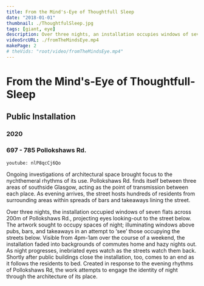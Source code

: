 ```yaml
---
title: From the Mind's-Eye of Thoughtfull Sleep
date: "2018-01-01"
thumbnail: ./ThoughtfulSleep.jpg
tags: [giant, eye]
description: Over three nights, an installation occupies windows of seven flats across 200m of a busy nightspot, projecting eyes looking-out to the street below.
videoSrcURL: ./fromTheMindsEye.mp4
makePage: 2
# theVids: "root/video/fromTheMindsEye.mp4"
---
```


# From the Mind's-Eye of Thoughtfull-Sleep

## Public Installation

### 2020

### 697 - 785 Pollokshaws Rd.

`youtube: nlP8qcCj6Qo`

Ongoing investigations of architectural space brought focus to the nychthemeral rhythms of its use. Pollokshaws Rd. finds itself between three areas of southside Glasgow, acting as the point of transmission between each place. As evening arrives, the street hosts hundreds of residents from surrounding areas within spreads of bars and takeaways lining the street.

Over three nights, the installation occupied windows of seven flats across 200m of Pollokshaws Rd., projecting eyes looking-out to the street below. The artwork sought to occupy spaces of night; illuminating windows above pubs, bars, and takeaways in an attempt to ‘see’ those occupying the streets below. Visible from 4pm-1am over the course of a weekend, the installation faded into backgrounds of commutes home and hazy nights out. As night progresses, inebriated eyes watch as the streets watch them back. Shortly after public buildings close the installation, too, comes to an end as it follows the residents to bed. Created in response to the evening rhythms of Pollokshaws Rd, the work attempts to engage the identity of night through the architecture of its place.
